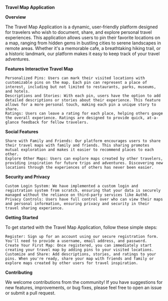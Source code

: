 **Travel Map Application**

**Overview**

The Travel Map Application is a dynamic, user-friendly platform designed for travelers who wish to document, share, and explore personal travel experiences. This application allows users to pin their favorite locations on a map, ranging from hidden gems in bustling cities to serene landscapes in remote areas. Whether it's a memorable cafe, a breathtaking hiking trail, or a historic landmark, our platform makes it easy to keep track of your travel adventures.

**Features**
**Interactive Travel Map**

    Personalized Pins: Users can mark their visited locations with customizable pins on the map. Each pin can represent a place of interest, including but not limited to restaurants, parks, museums, and hotels.
    Descriptions and Stories: With each pin, users have the option to add detailed descriptions or stories about their experience. This feature allows for a more personal touch, making each pin a unique story to share.
    Ratings: Users can leave a rating for each place, helping others gauge the overall experience. Ratings are designed to provide quick, at-a-glance feedback for fellow travelers.

**Social Features**

    Share with Family and Friends: Our platform encourages users to share their travel maps with family and friends. This sharing promotes mutual exploration and makes it easier to recommend places to each other.
    Explore Other Maps: Users can explore maps created by other travelers, providing inspiration for future trips and adventures. Discovering new locations through the experiences of others has never been easier.

**Security and Privacy**

    Custom Login System: We have implemented a custom login and registration system from scratch, ensuring that your data is securely managed without the reliance on third-party services like Auth0.
    Privacy Controls: Users have full control over who can view their maps and personal information, ensuring privacy and security in their travel sharing experience.

**Getting Started**

To get started with the Travel Map Application, follow these simple steps:

    Register: Sign up for an account using our secure registration form. You'll need to provide a username, email address, and password.
    Create Your First Map: Once registered, you can immediately start creating your travel map by adding pins to your visited locations.
    Customize and Share: Add descriptions, stories, and ratings to your pins. When you're ready, share your map with friends and family or explore maps created by other users for travel inspiration.

**Contributing**

We welcome contributions from the community! If you have suggestions for new features, improvements, or bug fixes, please feel free to open an issue or submit a pull request.
